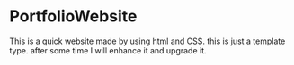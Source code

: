 # PortfolioWebsite
This is a quick website made by using html and CSS. this is just a template type. after some time I will enhance it and upgrade it. 
